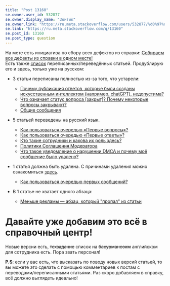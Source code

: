 ```yaml
---
title: "Post 13160"
se.owner.user_id: 532877
se.owner.display_name: "Зонтик"
se.owner.link: "https://ru.meta.stackoverflow.com/users/532877/%d0%97%d0%be%d0%bd%d1%82%d0%b8%d0%ba"
se.link: "https://ru.meta.stackoverflow.com/q/13160"
se.post_id: 13160
se.post_type: question
---
```

<p>На мете есть инициатива по сбору всех дефектов из справки: <a href="https://ru.meta.stackoverflow.com/q/12602/532877">Собираем все дефекты из справки в одном месте!</a> <br>
Есть также <a href="https://ru.meta.stackoverflow.com/a/13149/532877">список</a> переписанных/переведённых статьей. Продублирую его и здесь, только уже на русском:</p>
<ul>
<li><p>3 статьи переписаны полностью из-за того, что устарели:</p>
<ul>
<li><a href="https://ru.meta.stackoverflow.com/a/13141/532877">Почему публикация ответов, которые были созданы искусственным интеллектом (например, chatGPT), недопустима?</a></li>
<li><a href="https://ru.meta.stackoverflow.com/a/12932/532877">Что означает статус вопроса [закрыт]? Почему некоторые вопросы закрывают?</a></li>
<li><a href="https://ru.meta.stackoverflow.com/a/13079/532877">Общие сообщения</a></li>
</ul>
</li>
<li><p>5 статьей переведены на русский язык.</p>
<ul>
<li><a href="https://ru.meta.stackoverflow.com/a/13136/532877">Как пользоваться очередью «Первые вопросы»?</a></li>
<li><a href="https://ru.meta.stackoverflow.com/a/13137/532877">Как пользоваться очередью «Первые ответы»?</a></li>
<li><a href="https://ru.meta.stackoverflow.com/a/12632/532877">Кто такие сотрудники и какова их роль здесь?</a></li>
<li><a href="https://ru.meta.stackoverflow.com/a/12630/532877">Политики Соглашения Модератора</a></li>
<li><a href="https://ru.meta.stackoverflow.com/a/12621/532877">Что такое уведомление о нарушении DMCA и почему моё сообщение было удалено?</a></li>
</ul>
</li>
<li><p>1 статья должна быть удалена. С причинами удаления можно ознакомиться <a href="https://ru.meta.stackoverflow.com/q/13135/532877">здесь</a>.</p>
<ul>
<li><a href="https://ru.stackoverflow.com/help/review-first-posts">Как пользоваться очередью первых сообщений?</a></li>
</ul>
</li>
<li><p>В 1 статье не хватает одного абзаца:</p>
<ul>
<li><a href="https://ru.meta.stackoverflow.com/a/13041/532877">Меньше рекламы — абзац, который &quot;пропал&quot; из статьи</a></li>
</ul>
</li>
</ul>
<h1>Давайте уже добавим это всё в справочный центр!</h1>
<p>Новые версии есть, <s>техзадание</s> список на <s>басурмансокм</s> английском для сотрудника есть. Пора звать персонал!</p>
<p><strong>P.S</strong>: если у вас есть, что высказать по поводу новых версий статьей, то вы можете это сделать с помощью комментариев к постам с переводами/переписанными статьями. Раз скоро добавляем в справку, всё должно выглядеть идеально!<br></p>
